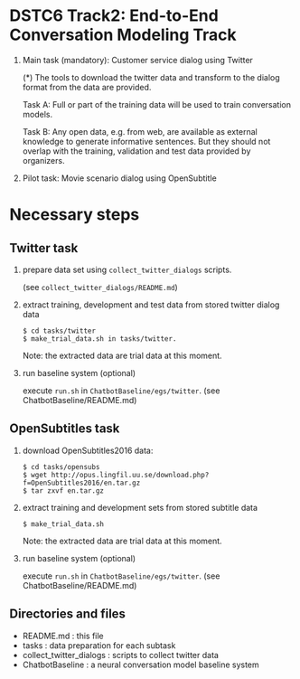 # DSTC6 Track2: End-to-End Conversation Modeling Track

1. Main task (mandatory): Customer service dialog using Twitter

    (*) The tools to download the twitter data and transform to the dialog format from the data are provided. 


    Task A: Full or part of the training data will be used to train conversation models. 

    Task B: Any open data, e.g. from web, are available as external knowledge to generate informative sentences. But they should not overlap with the training, validation and test data provided by organizers.

2. Pilot task: Movie scenario dialog using OpenSubtitle

# Necessary steps

## Twitter task

1. prepare data set using `collect_twitter_dialogs` scripts.

    (see `collect_twitter_dialogs/README.md`)
   
2. extract training, development and test data from stored twitter dialog data
    
    ```
    $ cd tasks/twitter
    $ make_trial_data.sh in tasks/twitter.
    ```

    Note: the extracted data are trial data at this moment.

3. run baseline system (optional)

    execute `run.sh` in `ChatbotBaseline/egs/twitter`.
    (see ChatbotBaseline/README.md)

## OpenSubtitles task

1. download OpenSubtitles2016 data:

    ```
    $ cd tasks/opensubs
    $ wget http://opus.lingfil.uu.se/download.php?f=OpenSubtitles2016/en.tar.gz
    $ tar zxvf en.tar.gz
    ```

2. extract training and development sets from stored subtitle data 

    ```
    $ make_trial_data.sh
    ```

    Note: the extracted data are trial data at this moment.

3. run baseline system (optional)

    execute `run.sh` in `ChatbotBaseline/egs/twitter`.
    (see ChatbotBaseline/README.md)

## Directories and files
* README.md : this file
* tasks : data preparation for each subtask
* collect_twitter_dialogs : scripts to collect twitter data
* ChatbotBaseline : a neural conversation model baseline system

